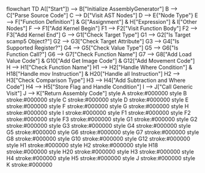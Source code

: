 flowchart TD
A(["Start"]) --> B["Initialize AssemblyGenerator"]
B --> C["Parse Source Code"]
C --> D["Visit AST Nodes"]
D --> E{"Node Type"}
E --> F["Function Definition"] & G["Assignment"] & H["Expression"] & I["Other Nodes"]
F --> F1["Add Kernel Begin"]
F1 --> F2["Visit Function Body"]
F2 --> F3["Add Kernel End"]
G --> G1["Check Target Type"]
G1 --> G2["Is Target scamp5 Object?"]
G2 --> G3["Check Target Attribute"]
G3 --> G4["Is Supported Register?"]
G4 --> G5["Check Value Type"]
G5 --> G6["Is Function Call?"]
G6 --> G7["Check Function Name"]
G7 --> G8["Add Load Value Code"] & G10["Add Get Image Code"] & G12["Add Movement Code"]
H --> H1["Check Function Name"]
H1 --> H2["Handle Where Condition"] & H18["Handle mov Instruction"] & H20["Handle all Instruction"]
H2 --> H3["Check Comparison Type"]
H3 --> H4["Add Subtraction and Where Code"]
H4 --> H5["Store Flag and Handle Condition"]
I --> J["Call Generic Visit"]
J --> K["Return Assembly Code"]
style A stroke:#000000
style B stroke:#000000
style C stroke:#000000
style D stroke:#000000
style E stroke:#000000
style F stroke:#000000
style G stroke:#000000
style H stroke:#000000
style I stroke:#000000
style F1 stroke:#000000
style F2 stroke:#000000
style F3 stroke:#000000
style G1 stroke:#000000
style G2 stroke:#000000
style G3 stroke:#000000
style G4 stroke:#000000
style G5 stroke:#000000
style G6 stroke:#000000
style G7 stroke:#000000
style G8 stroke:#000000
style G10 stroke:#000000
style G12 stroke:#000000
style H1 stroke:#000000
style H2 stroke:#000000
style H18 stroke:#000000
style H20 stroke:#000000
style H3 stroke:#000000
style H4 stroke:#000000
style H5 stroke:#000000
style J stroke:#000000
style K stroke:#000000
